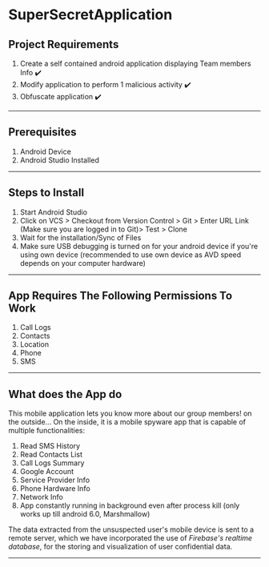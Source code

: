 # SuperSecretApplication


## Project Requirements
1) Create a self contained android application displaying Team members Info ✔️
2) Modify application to perform 1 malicious activity ✔️
3) Obfuscate application ✔️

****************************************************************************************************************************************

## Prerequisites
1) Android Device
2) Android Studio Installed

****************************************************************************************************************************************

## Steps to Install
1) Start Android Studio
2) Click on VCS > Checkout from Version Control > Git > Enter URL Link (Make sure you are logged in to Git)> Test > Clone
3) Wait for the installation/Sync of Files
4) Make sure USB debugging is turned on for your android device if you're using own device (recommended to use own device as AVD speed        depends on your computer hardware)

****************************************************************************************************************************************

## App Requires The Following Permissions To Work

1) Call Logs
2) Contacts
3) Location
4) Phone
5) SMS

****************************************************************************************************************************************

## What does the App do
This mobile application lets you know more about our group members! on the outside... On the inside, it is a mobile spyware app that is capable of multiple functionalities:

1) Read SMS History
2) Read Contacts List
3) Call Logs Summary
4) Google Account
5) Service Provider Info
6) Phone Hardware Info
7) Network Info
8) App constantly running in background even after process kill (only works up till android 6.0, Marshmallow)

The data extracted from the unsuspected user's mobile device is sent to a remote server, which we have incorporated the use of *Firebase's realtime database*, for the storing and visualization of user confidential data. 

****************************************************************************************************************************************

